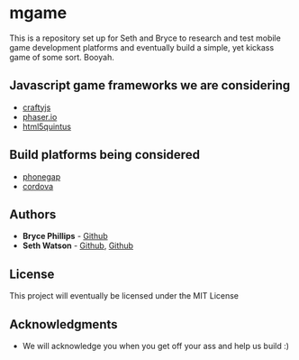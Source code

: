 # mgame

This is a repository set up for Seth and Bryce to research and test mobile game development platforms and eventually build a simple, yet kickass game of some sort. Booyah.

## Javascript game frameworks we are considering

* [craftyjs](http://craftyjs.com/)
* [phaser.io](http://phaser.io/)
* [html5quintus](http://www.html5quintus.com/)

## Build platforms being considered

* [phonegap](https://build.phonegap.com/)
* [cordova](http://cordova.apache.org/)

## Authors

* **Bryce Phillips** - [Github](https://github.com/brycecold)
* **Seth Watson** - [Github](https://github.com/designlab87), [Github](https://github.com/spotsdev)

## License

This project will eventually be licensed under the MIT License

## Acknowledgments

* We will acknowledge you when you get off your ass and help us build :)
